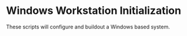 # Windows Workstation Initialization

These scripts will configure and buildout a Windows based system.
